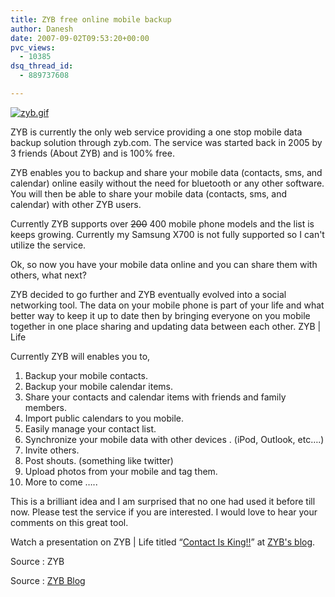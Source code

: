 ```yaml
---
title: ZYB free online mobile backup
author: Danesh
date: 2007-09-02T09:53:20+00:00
pvc_views:
  - 10385
dsq_thread_id:
  - 889737608

---
```

[![zyb.gif][1]][2]

ZYB is currently the only web service providing a one stop mobile data backup solution through zyb.com. The service was started back in 2005 by 3 friends (About ZYB) and is 100% free.

ZYB enables you to backup and share your mobile data (contacts, sms, and calendar) online easily without the need for bluetooth or any other software. You will then be able to share your mobile data (contacts, sms, and calendar) with other ZYB users.

Currently ZYB supports over <strike>200</strike> 400 mobile phone models and the list is keeps growing. Currently my Samsung X700 is not fully supported so I can't utilize the service.

Ok, so now you have your mobile data online and you can share them with others, what next?

ZYB decided to go further and ZYB eventually evolved into a social networking tool. The data on your mobile phone is part of your life and what better way to keep it up to date then by bringing everyone on you mobile together in one place sharing and updating data between each other. ZYB | Life

Currently ZYB will enables you to,

  1. Backup your mobile contacts.
  2. Backup your mobile calendar items.
  3. Share your contacts and calendar items with friends and family members.
  4. Import public calendars to you mobile.
  5. Easily manage your contact list.
  6. Synchronize your mobile data with other devices . (iPod, Outlook, etc&#8230;.)
  7. Invite others.
  8. Post shouts. (something like twitter)
  9. Upload photos from your mobile and tag them.
 10. More to come &#8230;..

This is a brilliant idea and I am surprised that no one had used it before till now. Please test the service if you are interested. I would love to hear your comments on this great tool.

Watch a presentation on ZYB | Life titled &#8220;[Contact Is King!!][3]&#8221; at [ZYB's blog][4].

Source : ZYB

Source : [ZYB Blog][4]

 [1]: /wp-content/uploads/2007/09/zyb.gif
 [2]: /wp-content/uploads/2007/09/zyb.gif "zyb.gif"
 [3]: http://blog.zyb.com/2007/06/07/contact-is-king/
 [4]: http://blog.zyb.com